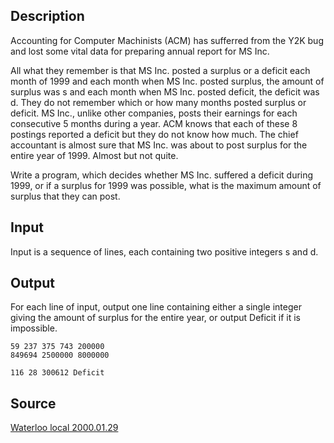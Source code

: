 <h2>Description</h2><p>Accounting for Computer Machinists (ACM) has sufferred from the Y2K bug and lost some vital data for preparing annual report for MS Inc. 
</p>All what they remember is that MS Inc. posted a surplus or a deficit each month of 1999 and each month when MS Inc. posted surplus, the amount of surplus was s and each month when MS Inc. posted deficit, the deficit was d. They do not remember which or how many months posted surplus or deficit. MS Inc., unlike other companies, posts their earnings for each consecutive 5 months during a year. ACM knows that each of these 8 postings reported a deficit but they do not know how much. The chief accountant is almost sure that MS Inc. was about to post surplus for the entire year of 1999. Almost but not quite. 

Write a program, which decides whether MS Inc. suffered a deficit during 1999, or if a surplus for 1999 was possible, what is the maximum amount of surplus that they can post.<h2>Input</h2><p>Input is a sequence of lines, each containing two positive integers s and d.</p><h2>Output</h2><p>For each line of input, output one line containing either a single integer giving the amount of surplus for the entire year, or output Deficit if it is impossible.</p><pre><code class="language-input1">59 237
375 743
200000 849694
2500000 8000000
</code></pre><pre><code class="language-output1">116
28
300612
Deficit
</code></pre><h2>Source</h2><a href="searchproblem?field=source&amp;key=Waterloo+local+2000.01.29">Waterloo local 2000.01.29</a>